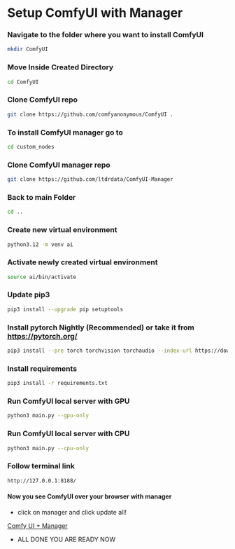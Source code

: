 # Setup ComfyUI with Manager

### Navigate to the folder where you want to install ComfyUI
```bash
mkdir ComfyUI
```

### Move Inside Created Directory
```bash
cd ComfyUI
```

### Clone ComfyUI repo
```bash
git clone https://github.com/comfyanonymous/ComfyUI .
```

### To install ComfyUI manager go to
```bash
cd custom_nodes
```

### Clone ComfyUI manager repo
```bash
git clone https://github.com/ltdrdata/ComfyUI-Manager
```

### Back to main Folder
```bash
cd ..
````

### Create new virtual environment
```bash
python3.12 -m venv ai
```

### Activate newly created virtual environment
```bash
source ai/bin/activate
```

### Update pip3
```bash
pip3 install --upgrade pip setuptools
```

### Install pytorch Nightly (Recommended) or take it from https://pytorch.org/
```bash
pip3 install --pre torch torchvision torchaudio --index-url https://download.pytorch.org/whl/nightly/cpu
```

### Install requirements
```bash
pip3 install -r requirements.txt
```

### Run ComfyUI local server with GPU
```bash
python3 main.py --gpu-only
```

### Run ComfyUI local server with CPU
```bash
python3 main.py --cpu-only
```

### Follow terminal link
```bash
http://127.0.0.1:8188/
```

#### Now you see ComfyUI over your browser with manager
- click on manager and click update all!

[Comfy UI + Manager](https://github.com/user-attachments/assets/5b780065-c578-4237-b55e-b9833b72ab2f)


- ALL DONE YOU ARE READY NOW
